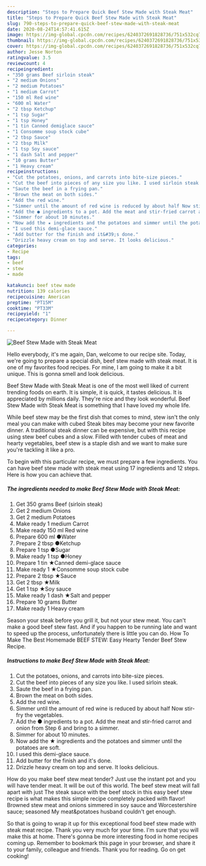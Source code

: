 ```yaml
---
description: "Steps to Prepare Quick Beef Stew Made with Steak Meat"
title: "Steps to Prepare Quick Beef Stew Made with Steak Meat"
slug: 790-steps-to-prepare-quick-beef-stew-made-with-steak-meat
date: 2020-08-24T14:57:41.615Z
image: https://img-global.cpcdn.com/recipes/6240372691828736/751x532cq70/beef-stew-made-with-steak-meat-recipe-main-photo.jpg
thumbnail: https://img-global.cpcdn.com/recipes/6240372691828736/751x532cq70/beef-stew-made-with-steak-meat-recipe-main-photo.jpg
cover: https://img-global.cpcdn.com/recipes/6240372691828736/751x532cq70/beef-stew-made-with-steak-meat-recipe-main-photo.jpg
author: Jesse Norton
ratingvalue: 3.5
reviewcount: 4
recipeingredient:
- "350 grams Beef sirloin steak"
- "2 medium Onions"
- "2 medium Potatoes"
- "1 medium Carrot"
- "150 ml Red wine"
- "600 ml Water"
- "2 tbsp Ketchup"
- "1 tsp Sugar"
- "1 tsp Honey"
- "1 tin Canned demiglace sauce"
- "1 Consomme soup stock cube"
- "2 tbsp Sauce"
- "2 tbsp Milk"
- "1 tsp Soy sauce"
- "1 dash Salt and pepper"
- "10 grams Butter"
- "1 Heavy cream"
recipeinstructions:
- "Cut the potatoes, onions, and carrots into bite-size pieces."
- "Cut the beef into pieces of any size you like. I used sirloin steak."
- "Saute the beef in a frying pan."
- "Brown the meat on both sides."
- "Add the red wine."
- "Simmer until the amount of red wine is reduced by about half Now stir-fry the vegetables."
- "Add the ● ingredients to a pot. Add the meat and stir-fried carrot and onion from Step 6 and bring to a simmer."
- "Simmer for about 10 minutes."
- "Now add the ★ ingredients and the potatoes and simmer until the potatoes are soft."
- "I used this demi-glace sauce."
- "Add butter for the finish and it&#39;s done."
- "Drizzle heavy cream on top and serve. It looks delicious."
categories:
- Recipe
tags:
- beef
- stew
- made

katakunci: beef stew made 
nutrition: 139 calories
recipecuisine: American
preptime: "PT15M"
cooktime: "PT33M"
recipeyield: "1"
recipecategory: Dinner

---
```



![Beef Stew Made with Steak Meat](https://img-global.cpcdn.com/recipes/6240372691828736/751x532cq70/beef-stew-made-with-steak-meat-recipe-main-photo.jpg)

Hello everybody, it's me again, Dan, welcome to our recipe site. Today, we're going to prepare a special dish, beef stew made with steak meat. It is one of my favorites food recipes. For mine, I am going to make it a bit unique. This is gonna smell and look delicious.

Beef Stew Made with Steak Meat is one of the most well liked of current trending foods on earth. It is simple, it is quick, it tastes delicious. It is appreciated by millions daily. They're nice and they look wonderful. Beef Stew Made with Steak Meat is something that I have loved my whole life.

While beef stew may be the first dish that comes to mind, stew isn&#39;t the only meal you can make with cubed Steak bites may become your new favorite dinner. A traditional steak dinner can be expensive, but with this recipe using stew beef cubes and a slow. Filled with tender cubes of meat and hearty vegetables, beef stew is a staple dish and we want to make sure you&#39;re tackling it like a pro.


To begin with this particular recipe, we must prepare a few ingredients. You can have beef stew made with steak meat using 17 ingredients and 12 steps. Here is how you can achieve that.

<!--inarticleads1-->

##### The ingredients needed to make Beef Stew Made with Steak Meat:

1. Get 350 grams Beef (sirloin steak)
1. Get 2 medium Onions
1. Get 2 medium Potatoes
1. Make ready 1 medium Carrot
1. Make ready 150 ml Red wine
1. Prepare 600 ml ●Water
1. Prepare 2 tbsp ●Ketchup
1. Prepare 1 tsp ●Sugar
1. Make ready 1 tsp ●Honey
1. Prepare 1 tin ★Canned demi-glace sauce
1. Make ready 1 ★Consomme soup stock cube
1. Prepare 2 tbsp ★Sauce
1. Get 2 tbsp ★Milk
1. Get 1 tsp ★Soy sauce
1. Make ready 1 dash ★Salt and pepper
1. Prepare 10 grams Butter
1. Make ready 1 Heavy cream


Season your steak before you grill it, but not your stew meat. You can&#39;t make a good beef stew fast. And if you happen to be running late and want to speed up the process, unfortunately there is little you can do. How To Make The Best Homemade BEEF STEW: Easy Hearty Tender Beef Stew Recipe. 

<!--inarticleads2-->

##### Instructions to make Beef Stew Made with Steak Meat:

1. Cut the potatoes, onions, and carrots into bite-size pieces.
1. Cut the beef into pieces of any size you like. I used sirloin steak.
1. Saute the beef in a frying pan.
1. Brown the meat on both sides.
1. Add the red wine.
1. Simmer until the amount of red wine is reduced by about half Now stir-fry the vegetables.
1. Add the ● ingredients to a pot. Add the meat and stir-fried carrot and onion from Step 6 and bring to a simmer.
1. Simmer for about 10 minutes.
1. Now add the ★ ingredients and the potatoes and simmer until the potatoes are soft.
1. I used this demi-glace sauce.
1. Add butter for the finish and it&#39;s done.
1. Drizzle heavy cream on top and serve. It looks delicious.


How do you make beef stew meat tender? Just use the instant pot and you will have tender meat. It will be out of this world. The beef stew meat will fall apart with just The steak sauce with the beef stock in this easy beef stew recipe is what makes this simple recipe completely packed with flavor! Browned stew meat and onions simmered in soy sauce and Worcestershire sauce; seasoned My meat&amp;potatoes husband couldn&#39;t get enough. 

So that is going to wrap it up for this exceptional food beef stew made with steak meat recipe. Thank you very much for your time. I'm sure that you will make this at home. There's gonna be more interesting food in home recipes coming up. Remember to bookmark this page in your browser, and share it to your family, colleague and friends. Thank you for reading. Go on get cooking!
